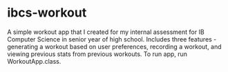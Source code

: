 # ibcs-workout
A simple workout app that I created for my internal assessment for IB Computer Science in senior year of high school.  Includes three features - generating a workout based on user preferences, recording a workout, and viewing previous stats from previous workouts.  To run app, run WorkoutApp.class.
